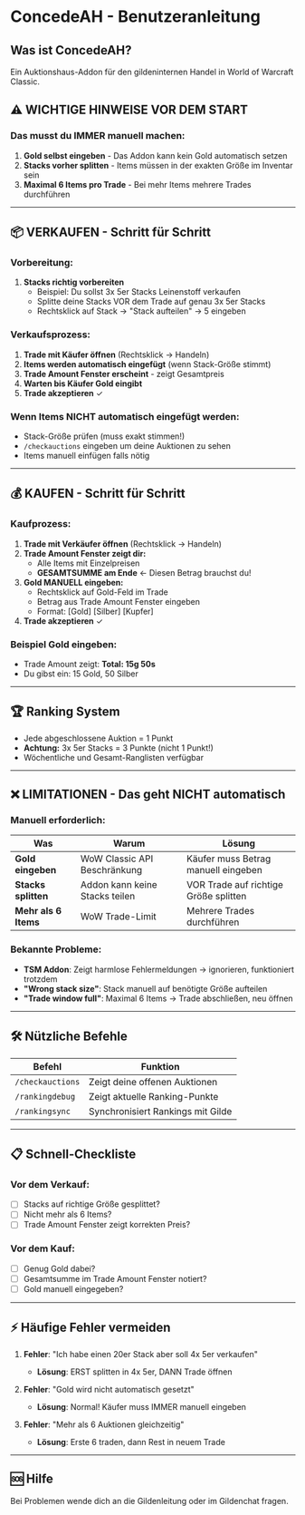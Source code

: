 # ConcedeAH - Benutzeranleitung

## Was ist ConcedeAH?
Ein Auktionshaus-Addon für den gildeninternen Handel in World of Warcraft Classic.

## ⚠️ WICHTIGE HINWEISE VOR DEM START

### Das musst du IMMER manuell machen:
1. **Gold selbst eingeben** - Das Addon kann kein Gold automatisch setzen
2. **Stacks vorher splitten** - Items müssen in der exakten Größe im Inventar sein
3. **Maximal 6 Items pro Trade** - Bei mehr Items mehrere Trades durchführen

---

## 📦 VERKAUFEN - Schritt für Schritt

### Vorbereitung:
1. **Stacks richtig vorbereiten**
   - Beispiel: Du sollst 3x 5er Stacks Leinenstoff verkaufen
   - Splitte deine Stacks VOR dem Trade auf genau 3x 5er Stacks
   - Rechtsklick auf Stack → "Stack aufteilen" → 5 eingeben

### Verkaufsprozess:
1. **Trade mit Käufer öffnen** (Rechtsklick → Handeln)
2. **Items werden automatisch eingefügt** (wenn Stack-Größe stimmt)
3. **Trade Amount Fenster erscheint** - zeigt Gesamtpreis
4. **Warten bis Käufer Gold eingibt**
5. **Trade akzeptieren** ✓

### Wenn Items NICHT automatisch eingefügt werden:
- Stack-Größe prüfen (muss exakt stimmen!)
- `/checkauctions` eingeben um deine Auktionen zu sehen
- Items manuell einfügen falls nötig

---

## 💰 KAUFEN - Schritt für Schritt

### Kaufprozess:
1. **Trade mit Verkäufer öffnen** (Rechtsklick → Handeln)
2. **Trade Amount Fenster zeigt dir:**
   - Alle Items mit Einzelpreisen
   - **GESAMTSUMME am Ende** ← Diesen Betrag brauchst du!
3. **Gold MANUELL eingeben:**
   - Rechtsklick auf Gold-Feld im Trade
   - Betrag aus Trade Amount Fenster eingeben
   - Format: [Gold] [Silber] [Kupfer]
4. **Trade akzeptieren** ✓

### Beispiel Gold eingeben:
- Trade Amount zeigt: **Total: 15g 50s**
- Du gibst ein: 15 Gold, 50 Silber

---

## 🏆 Ranking System
- Jede abgeschlossene Auktion = 1 Punkt
- **Achtung:** 3x 5er Stacks = 3 Punkte (nicht 1 Punkt!)
- Wöchentliche und Gesamt-Ranglisten verfügbar

---

## ❌ LIMITATIONEN - Das geht NICHT automatisch

### Manuell erforderlich:
| Was | Warum | Lösung |
|-----|-------|---------|
| **Gold eingeben** | WoW Classic API Beschränkung | Käufer muss Betrag manuell eingeben |
| **Stacks splitten** | Addon kann keine Stacks teilen | VOR Trade auf richtige Größe splitten |
| **Mehr als 6 Items** | WoW Trade-Limit | Mehrere Trades durchführen |

### Bekannte Probleme:
- **TSM Addon**: Zeigt harmlose Fehlermeldungen → ignorieren, funktioniert trotzdem
- **"Wrong stack size"**: Stack manuell auf benötigte Größe aufteilen
- **"Trade window full"**: Maximal 6 Items → Trade abschließen, neu öffnen

---

## 🛠️ Nützliche Befehle

| Befehl | Funktion |
|--------|----------|
| `/checkauctions` | Zeigt deine offenen Auktionen |
| `/rankingdebug` | Zeigt aktuelle Ranking-Punkte |
| `/rankingsync` | Synchronisiert Rankings mit Gilde |

---

## 📋 Schnell-Checkliste

### Vor dem Verkauf:
- [ ] Stacks auf richtige Größe gesplittet?
- [ ] Nicht mehr als 6 Items?
- [ ] Trade Amount Fenster zeigt korrekten Preis?

### Vor dem Kauf:
- [ ] Genug Gold dabei?
- [ ] Gesamtsumme im Trade Amount Fenster notiert?
- [ ] Gold manuell eingegeben?

---

## ⚡ Häufige Fehler vermeiden

1. **Fehler**: "Ich habe einen 20er Stack aber soll 4x 5er verkaufen"
   - **Lösung**: ERST splitten in 4x 5er, DANN Trade öffnen

2. **Fehler**: "Gold wird nicht automatisch gesetzt"
   - **Lösung**: Normal! Käufer muss IMMER manuell eingeben

3. **Fehler**: "Mehr als 6 Auktionen gleichzeitig"
   - **Lösung**: Erste 6 traden, dann Rest in neuem Trade

---

## 🆘 Hilfe
Bei Problemen wende dich an die Gildenleitung oder im Gildenchat fragen.